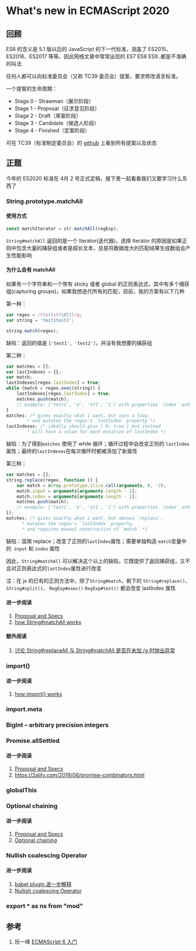 # What's new in ECMAScript 2020

## 回顾

ES6 的含义是 5.1 版以后的 JavaScript 的下一代标准，涵盖了 ES2015、ES2016、ES2017 等等。因此网络文章中常常出现的 ES7 ES8 ES9..都是不准确的叫法

任何人都可以向标准委员会（又称 TC39 委员会）提案，要求修改语言标准。

一个提案的生命周期：

- Stage 0 - Strawman（展示阶段）
- Stage 1 - Proposal（征求意见阶段）
- Stage 2 - Draft（草案阶段）
- Stage 3 - Candidate（候选人阶段）
- Stage 4 - Finished（定案阶段）

可在 TC39（标准制定委员会）的 [github](https://github.com/tc39/ecma262) 上看到所有提案以及状态

## 正题

今年的 ES2020 标准在 4月 2 号正式定稿，接下里一起看看我们又要学习什么东西了

### String.prototype.matchAll

#### 使用方式

```js
const matchIterator = str.matchAll(regExp);
```

`String#matchAll` 返回的是一个 Iterator(迭代器)，选择 Iterator 的原因是如果正则中包含大量的捕获组或者是超长文本，总是将数据庞大的匹配结果生成数组会产生性能影响

#### 为什么会有 matchAll

如果有一个字符串和一个带有 sticky 或者 global 的正则表达式，其中有多个捕获组(capturing groups)，如果我想迭代所有的匹配，目前，我的方案有以下几种

第一种：

```js
var regex = /t(e)(st(\d?))/g;
var string = 'test1test2';

string.match(regex);
```

缺陷：返回的值是 `['test1', 'test2']`，并没有我想要的捕获组

第二种：

```js
var matches = [];
var lastIndexes = {};
var match;
lastIndexes[regex.lastIndex] = true;
while (match = regex.exec(string)) {
	lastIndexes[regex.lastIndex] = true;
	matches.push(match);
	// example: ['test1', 'e', 'st1', '1'] with properties `index` and `input`
}
matches; /* gives exactly what i want, but uses a loop,
		* and mutates the regex's `lastIndex` property */
lastIndexes; /* ideally should give { 0: true } but instead
		* will have a value for each mutation of lastIndex */
```

缺陷：为了得到`matches`  使用了 while 循环；循环过程中会改变正则的 `lastIndex` 属性；最终的`lastIndexes`在每次循环时都被添加了新属性

第三种：

```js
var matches = [];
string.replace(regex, function () {
	var match = Array.prototype.slice.call(arguments, 0, -2);
	match.input = arguments[arguments.length - 1];
	match.index = arguments[arguments.length - 2];
	matches.push(match);
	// example: ['test1', 'e', 'st1', '1'] with properties `index` and `input`
});
matches; /* gives exactly what i want, but abuses `replace`,
	  * mutates the regex's `lastIndex` property,
	  * and requires manual construction of `match` */
```

缺陷：滥用 replace；改变了正则的`lastIndex`属性；需要单独构造 `match`变量中的` input` 和 `index` 属性

因此，`String#matchAll` 可以解决这个以上的缺陷，它既提供了返回捕获组，又不会对正则表达式的`lastIndex`属性进行改变

注：在 js 的已有的正则方法中，除了`String#match`，剩下的  `String#replace()`、 `String#split()`、 `RegExp#exec()` `RegExp#test()` 都会改变 lastIndex 属性

#### 进一步阅读

1. [Proposal and Specs](https://github.com/tc39/proposal-string-matchall)
2. [how String#matchAll works](https://2ality.com/2018/02/string-prototype-matchall.html)

#### 额外阅读

1. [讨论 String#replaceAll 与 String#matchAll 是否在未加 /g 时抛出异常](https://github.com/tc39/proposal-string-replaceall/issues/16)

### import()
#### 进一步阅读

1. [how import() works](https://exploringjs.com/impatient-js/ch_modules.html#loading-modules-dynamically-via-import)

### import.meta

### BigInt – arbitrary precision integers

### Promise.allSettled

#### 进一步阅读

1. [Proposal and Specs](https://github.com/tc39/proposal-promise-allSettled)
2. https://2ality.com/2019/08/promise-combinators.html

### globalThis 

### Optional chaining 

#### 进一步阅读

1. [Proposal and Specs](https://github.com/tc39/proposal-optional-chaining)
2.  [Optional chaining](https://2ality.com/2019/07/optional-chaining.html)

### Nullish coalescing Operator 

#### 进一步阅读

1. [babel plugin 进一步解释](https://babeljs.io/docs/en/babel-plugin-proposal-nullish-coalescing-operator)
2. [Nullish coalescing Operator ](https://2ality.com/2019/08/nullish-coalescing.html)

### export * as ns from "mod"



## 参考

1. 阮一峰 [ECMAScript 6 入门](https://es6.ruanyifeng.com/) 

